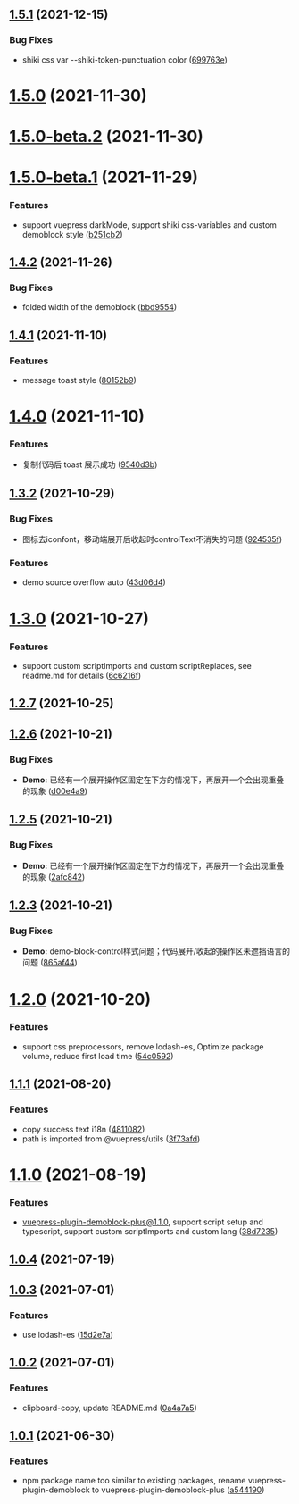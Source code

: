 ## [1.5.1](https://github.com/xinlei3166/vuepress-plugin-demoblock-plus/compare/v1.5.0...v1.5.1) (2021-12-15)


### Bug Fixes

* shiki css var --shiki-token-punctuation color ([699763e](https://github.com/xinlei3166/vuepress-plugin-demoblock-plus/commit/699763e6912b363b943b9deff8eb764071633fd2))



# [1.5.0](https://github.com/xinlei3166/vuepress-plugin-demoblock-plus/compare/v1.5.0-beta.2...v1.5.0) (2021-11-30)



# [1.5.0-beta.2](https://github.com/xinlei3166/vuepress-plugin-demoblock-plus/compare/v1.5.0-beta.1...v1.5.0-beta.2) (2021-11-30)



# [1.5.0-beta.1](https://github.com/xinlei3166/vuepress-plugin-demoblock-plus/compare/v1.4.2...v1.5.0-beta.1) (2021-11-29)


### Features

* support vuepress darkMode, support shiki css-variables and custom demoblock style ([b251cb2](https://github.com/xinlei3166/vuepress-plugin-demoblock-plus/commit/b251cb2d29ee8c4211e3ed244779f001b7956917))



## [1.4.2](https://github.com/xinlei3166/vuepress-plugin-demoblock-plus/compare/v1.4.1...v1.4.2) (2021-11-26)


### Bug Fixes

* folded width of the demoblock ([bbd9554](https://github.com/xinlei3166/vuepress-plugin-demoblock-plus/commit/bbd9554080409295ee0745d650948ce9dc06dd84))



## [1.4.1](https://github.com/xinlei3166/vuepress-plugin-demoblock-plus/compare/v1.4.0...v1.4.1) (2021-11-10)


### Features

* message toast style ([80152b9](https://github.com/xinlei3166/vuepress-plugin-demoblock-plus/commit/80152b92852bab5ecef9d22174324dc486584cd5))



# [1.4.0](https://github.com/xinlei3166/vuepress-plugin-demoblock-plus/compare/v1.3.2...v1.4.0) (2021-11-10)


### Features

* 复制代码后 toast 展示成功 ([9540d3b](https://github.com/xinlei3166/vuepress-plugin-demoblock-plus/commit/9540d3bb5d8b160e3b119f9d3f5faaefd5892eb5))



## [1.3.2](https://github.com/xinlei3166/vuepress-plugin-demoblock-plus/compare/v1.3.0...v1.3.2) (2021-10-29)


### Bug Fixes

* 图标去iconfont，移动端展开后收起时controlText不消失的问题 ([924535f](https://github.com/xinlei3166/vuepress-plugin-demoblock-plus/commit/924535fb9540a8e3a23026107c32ab5267e34bde))


### Features

* demo source overflow auto ([43d06d4](https://github.com/xinlei3166/vuepress-plugin-demoblock-plus/commit/43d06d4c088f141fca1c7991cb3ad90017ba4575))



# [1.3.0](https://github.com/xinlei3166/vuepress-plugin-demoblock-plus/compare/v1.2.7...v1.3.0) (2021-10-27)


### Features

* support custom scriptImports and custom scriptReplaces, see readme.md for details ([6c6216f](https://github.com/xinlei3166/vuepress-plugin-demoblock-plus/commit/6c6216fb71768262c239139c5c39e284a5adfdc3))



## [1.2.7](https://github.com/xinlei3166/vuepress-plugin-demoblock-plus/compare/v1.2.6...v1.2.7) (2021-10-25)



## [1.2.6](https://github.com/xinlei3166/vuepress-plugin-demoblock-plus/compare/v1.2.5...v1.2.6) (2021-10-21)


### Bug Fixes

* **Demo:** 已经有一个展开操作区固定在下方的情况下，再展开一个会出现重叠的现象 ([d00e4a9](https://github.com/xinlei3166/vuepress-plugin-demoblock-plus/commit/d00e4a95094ecde0a0570ed0dfab9b8f09e5713c))



## [1.2.5](https://github.com/xinlei3166/vuepress-plugin-demoblock-plus/compare/v1.2.3...v1.2.5) (2021-10-21)


### Bug Fixes

* **Demo:** 已经有一个展开操作区固定在下方的情况下，再展开一个会出现重叠的现象 ([2afc842](https://github.com/xinlei3166/vuepress-plugin-demoblock-plus/commit/2afc842aa4b19f0e4629e9a64e67146203c93847))



## [1.2.3](https://github.com/xinlei3166/vuepress-plugin-demoblock-plus/compare/v1.2.0...v1.2.3) (2021-10-21)


### Bug Fixes

* **Demo:** demo-block-control样式问题；代码展开/收起的操作区未遮挡语言的问题 ([865af44](https://github.com/xinlei3166/vuepress-plugin-demoblock-plus/commit/865af44fd49fd37de470b4a9dba11438bc73515f))



# [1.2.0](https://github.com/xinlei3166/vuepress-plugin-demoblock-plus/compare/v1.1.1...v1.2.0) (2021-10-20)


### Features

* support css preprocessors, remove lodash-es, Optimize package volume, reduce first load time ([54c0592](https://github.com/xinlei3166/vuepress-plugin-demoblock-plus/commit/54c059222b2993f199aa883101e700de3b61cace))



## [1.1.1](https://github.com/xinlei3166/vuepress-plugin-demoblock-plus/compare/v1.1.0...v1.1.1) (2021-08-20)


### Features

* copy success text i18n ([4811082](https://github.com/xinlei3166/vuepress-plugin-demoblock-plus/commit/4811082a70031ac1154e86be89babdb439378171))
* path is imported from @vuepress/utils ([3f73afd](https://github.com/xinlei3166/vuepress-plugin-demoblock-plus/commit/3f73afdd67ee795352e003784486657dd86e45fb))



# [1.1.0](https://github.com/xinlei3166/vuepress-plugin-demoblock-plus/compare/v1.0.4...v1.1.0) (2021-08-19)


### Features

* vuepress-plugin-demoblock-plus@1.1.0, support script setup and typescript, support custom scriptImports and custom lang ([38d7235](https://github.com/xinlei3166/vuepress-plugin-demoblock-plus/commit/38d7235f810f91e7c8df08cb37738f3b04070bba))



## [1.0.4](https://github.com/xinlei3166/vuepress-plugin-demoblock-plus/compare/v1.0.3...v1.0.4) (2021-07-19)



## [1.0.3](https://github.com/xinlei3166/vuepress-plugin-demoblock-plus/compare/v1.0.2...v1.0.3) (2021-07-01)


### Features

* use lodash-es ([15d2e7a](https://github.com/xinlei3166/vuepress-plugin-demoblock-plus/commit/15d2e7a18705f28727e480dbbc56818903c6a13a))



## [1.0.2](https://github.com/xinlei3166/vuepress-plugin-demoblock-plus/compare/v1.0.1...v1.0.2) (2021-07-01)


### Features

* clipboard-copy, update README.md ([0a4a7a5](https://github.com/xinlei3166/vuepress-plugin-demoblock-plus/commit/0a4a7a59c016f8016b2410c75fa60aef05e3abb8))



## [1.0.1](https://github.com/xinlei3166/vuepress-plugin-demoblock-plus/compare/a5441902890258207b3ba3f10b6533e19c7d38c3...v1.0.1) (2021-06-30)


### Features

* npm package name too similar to existing packages, rename vuepress-plugin-demoblock to vuepress-plugin-demoblock-plus ([a544190](https://github.com/xinlei3166/vuepress-plugin-demoblock-plus/commit/a5441902890258207b3ba3f10b6533e19c7d38c3))



